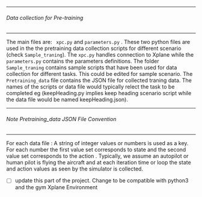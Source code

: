 ___________________________________________________________________________________
###### Data  collection for Pre-training
___________________________________________________________________________________

The main files are:
    ```
    xpc.py``` and ```
    parameters.py
     ```
. These two python files are used in the the pretraining data collection scripts for different scenario (check `Sample_traning`). The `xpc.py` handles connection to Xplane while the `parameters.py` contains the parameters definitions. The folder `Sample_traning` contains sample scripts that have been used for data collection for different tasks. This could be edited for sample scenario. The `Pretraining_data` file contains the JSON file for collected traning data.  The names of the scripts or data file would typically relect the task to be completed eg (keepHeading.py implies keep heading scenario script while the data file would be named keepHeading.json).

___________________________________________________________________________________
###### Note Pretraining_data JSON File Convention
___________________________________________________________________________________
 For each data file : A string of integer values or numbers is used as a key. For each number the first value set corresponds to state and the second value set corresponds to the action . Typically, we assume an autopilot or human pilot is flying the aircraft and at each iteration time or loop the state and action values as seen by the simulator is collected.



- [ ] update this part of the project. Change to be compatible with python3 and the gym Xplane Environment
